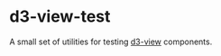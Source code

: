 # d3-view-test

A small set of utilities for testing [d3-view][] components.



[d3-view]: https://github.com/quantmind/d3-view
